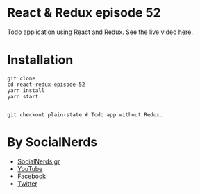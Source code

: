 # React & Redux episode 52
Todo application using React and Redux.
See the live video [here](https://youtu.be/OImjqLjPeY8).

# Installation
```
git clone
cd react-redux-episode-52
yarn install
yarn start


git checkout plain-state # Todo app without Redux.
```

# By SocialNerds
* [SocialNerds.gr](https://www.socialnerds.gr/)
* [YouTube](https://www.youtube.com/SocialNerdsGR)
* [Facebook](https://www.facebook.com/SocialNerdsGR)
* [Twitter](https://twitter.com/socialnerdsgr)